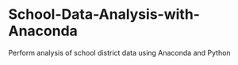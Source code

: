 # School-Data-Analysis-with-Anaconda
Perform analysis of school district data using Anaconda and Python
